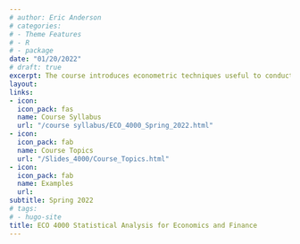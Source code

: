 ```yaml
---
# author: Eric Anderson
# categories:
# - Theme Features
# - R
# - package
date: "01/20/2022"
# draft: true
excerpt: The course introduces econometric techniques useful to conduct empirical analysis in economics and finance. The purpose of the course is to enable the student to master the concepts and be able to complete an independent empirical project. 
layout: 
links:
- icon: 
  icon_pack: fas
  name: Course Syllabus
  url: "/course syllabus/ECO_4000_Spring_2022.html"
- icon: 
  icon_pack: fab
  name: Course Topics
  url: "/Slides_4000/Course_Topics.html"
- icon: 
  icon_pack: fab
  name: Examples
  url: 
subtitle: Spring 2022
# tags:
# - hugo-site
title: ECO 4000 Statistical Analysis for Economics and Finance
---
```


<!--
![Formspree Logo](formspree-logo.png)

## [Formspree](https://formspree.io) makes it easy to receive submissions from HTML forms on your static website.

---

### Functional Form

This theme has a **form-to-email** feature built in, thanks to the simple Formspree integration. All you need to activate the form is a valid recipient email address saved in the front matter of the form
(`/content/forms/contact.md`). Of course, the example shown below (`your@email.here`) must not be used. Please use your actual email address.

```toml
# please replace with a valid Formspree form id or email address
formspree_form_id: your@email.here
```

Update that file and you're ready to begin receiving submissions. Just submit
the active form for the first time, and complete the email address verification
step with Formspree, and your contact form is live. The next time someone
fills it out, the submission will land in your inbox.

### Multiple Layouts

The files included with the theme have a contact page ready for copy/paste, or
you can type `hugo new forms/contact.md` and you're off to the races. There are two
layouts for `forms` – `split-right`, and `split-left` – you guessed it, one puts
the form on the right and the other on the left. You just fill out the front
matter, and the rest is automatic.

```toml
# layout options: split-right or split-left
layout: split-right
```

![Contact Form Split Right Layout Screenshot](built-in-contact-form-screenshot.png)

Both layouts display the page title and description opposite the form, and you
can also choose to show your social icon links if you have those configured in
the `config.toml` file.-->

